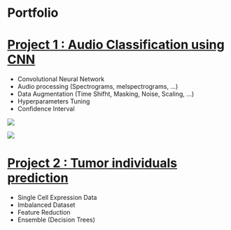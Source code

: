 # Portfolio

# [Project 1 : Audio Classification using CNN](https://github.com/martinflor/CNN-ESC50Dataset)
- Convolutional Neural Network
- Audio processing (Spectrograms, melspectrograms, ...)
- Data Augmentation (Time Shifht, Masking, Noise, Scaling, ...)
- Hyperparameters Tuning
- Confidence Interval

![](https://github.com/martinflor/Portfolio/blob/main/images/mean_acc.png)

![](https://github.com/martinflor/Portfolio/blob/main/images/mean_acc.png)


# [Project 2 : Tumor individuals prediction](https://github.com/martinflor/Single-cell-expression)
- Single Cell Expression Data
- Imbalanced Dataset
- Feature Reduction
- Ensemble (Decision Trees)
